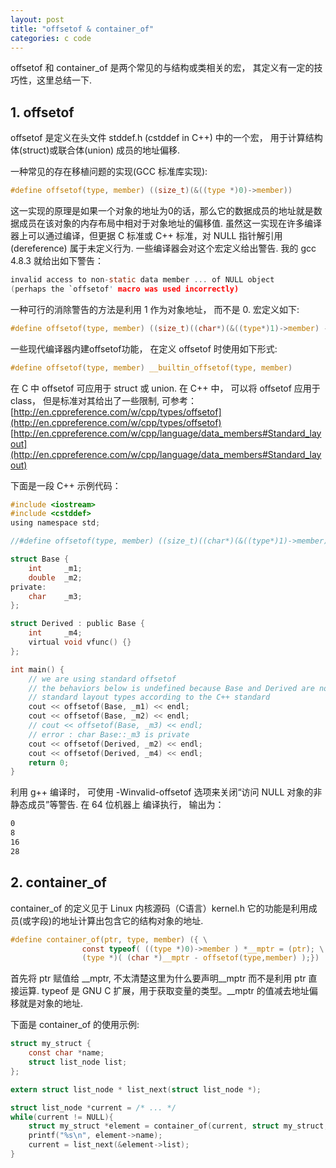 ```yaml
---
layout: post
title: "offsetof & container_of"
categories: c code 
---
```


offsetof 和 container_of 是两个常见的与结构或类相关的宏， 其定义有一定的技巧性，这里总结一下. 

## 1. offsetof

offsetof 是定义在头文件 stddef.h (cstddef in C++) 中的一个宏， 用于计算结构体(struct)或联合体(union) 成员的地址偏移.

一种常见的存在移植问题的实现(GCC 标准库实现):

```c
#define offsetof(type, member) ((size_t)(&((type *)0)->member))
```

这一实现的原理是如果一个对象的地址为0的话，那么它的数据成员的地址就是数据成员在该对象的内存布局中相对于对象地址的偏移值. 虽然这一实现在许多编译器上可以通过编译，但更据 C 标准或 C++ 标准，对 NULL 指针解引用 (dereference) 属于未定义行为. 一些编译器会对这个宏定义给出警告. 我的 gcc 4.8.3 就给出如下警告：

```c
invalid access to non-static data member ... of NULL object
(perhaps the `offsetof' macro was used incorrectly)
```

一种可行的消除警告的方法是利用 1 作为对象地址， 而不是 0. 宏定义如下:

```c
#define offsetof(type, member) ((size_t)((char*)(&((type*)1)->member) - 1))
```

一些现代编译器内建offsetof功能， 在定义 offsetof 时使用如下形式:

```c
#define offsetof(type, member) __builtin_offsetof(type, member)
```

在 C 中 offsetof 可应用于 struct 或 union.
在 C++ 中， 可以将 offsetof 应用于 class， 但是标准对其给出了一些限制, 可参考：  
[http://en.cppreference.com/w/cpp/types/offsetof](http://en.cppreference.com/w/cpp/types/offsetof)  
[http://en.cppreference.com/w/cpp/language/data_members#Standard_layout](http://en.cppreference.com/w/cpp/language/data_members#Standard_layout)


下面是一段 C++ 示例代码：

```c
#include <iostream>
#include <cstddef>
using namespace std;

//#define offsetof(type, member) ((size_t)((char*)(&((type*)1)->member) - 1))

struct Base {
    int     _m1;
    double  _m2;
private:
    char    _m3;
};

struct Derived : public Base {
    int     _m4;
    virtual void vfunc() {}
};

int main() {
    // we are using standard offsetof
    // the behaviors below is undefined because Base and Derived are not
    // standard layout types according to the C++ standard
    cout << offsetof(Base, _m1) << endl; 
    cout << offsetof(Base, _m2) << endl;
    // cout << offsetof(Base, _m3) << endl;
    // error : char Base::_m3 is private
    cout << offsetof(Derived, _m2) << endl;
    cout << offsetof(Derived, _m4) << endl;
    return 0;
}
```

利用 g++ 编译时， 可使用 -Winvalid-offsetof 选项来关闭“访问 NULL 对象的非静态成员”等警告. 在 64 位机器上
编译执行， 输出为：

```sh
0
8
16
28
``` 

## 2. container_of

container_of 的定义见于 Linux 内核源码（C语言）kernel.h  它的功能是利用成员(或字段)的地址计算出包含它的结构对象的地址.

```c
#define container_of(ptr, type, member) ({ \
                const typeof( ((type *)0)->member ) *__mptr = (ptr); \
                (type *)( (char *)__mptr - offsetof(type,member) );})
```

首先将 ptr 赋值给 \_\_mptr, 不太清楚这里为什么要声明\_\_mptr 而不是利用 ptr 直接运算. typeof 是 GNU C 扩展，用于获取变量的类型。\_\_mptr 的值减去地址偏移就是对象的地址.

下面是 container_of 的使用示例:

```c
struct my_struct {
    const char *name;
    struct list_node list;
};

extern struct list_node * list_next(struct list_node *);

struct list_node *current = /* ... */
while(current != NULL){
    struct my_struct *element = container_of(current, struct my_struct, list);
    printf("%s\n", element->name);
    current = list_next(&element->list);
}
```
